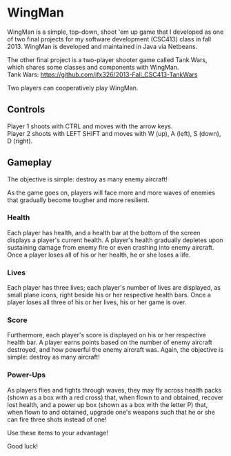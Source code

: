 # WingMan

WingMan is a simple, top-down, shoot 'em up game that I developed as one of two final projects for my software development (CSC413) class in fall 2013. WingMan is developed and maintained in Java via Netbeans.

The other final project is a two-player shooter game called Tank Wars, which shares some classes and components with WingMan.  
Tank Wars: https://github.com/jfx326/2013-Fall_CSC413-TankWars

Two players can cooperatively play WingMan.

## Controls

Player 1 shoots with CTRL and moves with the arrow keys.  
Player 2 shoots with LEFT SHIFT and moves with W (up), A (left), S (down), D (right).

## Gameplay

The objective is simple: destroy as many enemy aircraft!

As the game goes on, players will face more and more waves of enemies that gradually become tougher and more resilient.

### Health

Each player has health, and a health bar at the bottom of the screen displays a player's current health. A player's health gradually depletes upon sustaining damage from enemy fire or even crashing into enemy aircraft. Once a player loses all of his or her health, he or she loses a life.

### Lives

Each player has three lives; each player's number of lives are displayed, as small plane icons, right beside his or her respective health bars. Once a player loses all three of his or her lives, his or her game is over.

### Score

Furthermore, each player's score is displayed on his or her respective health bar. A player earns points based on the number of enemy aircraft destroyed, and how powerful the enemy aircraft was. Again, the objective is simple: destroy as many aircraft!

### Power-Ups

As players flies and fights through waves, they may fly across health packs (shown as a box with a red cross) that, when flown to and obtained, recover lost health, and a power up box (shown as a box with the letter P) that, when flown to and obtained, upgrade one's weapons such that he or she can fire three shots instead of one!

Use these items to your advantage!

Good luck!